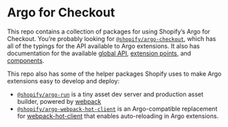 # Argo for Checkout

This repo contains a collection of packages for using Shopify’s Argo for Checkout. You’re probably looking for [`@shopify/argo-checkout`](packages/argo-checkout), which has all of the typings for the API available to Argo extensions. It also has documentation for the available [global API](packages/argo-checkout/documentation/globals.md), [extension points](packages/argo-checkout/documentation/extension-points.md), and [components](packages/argo-checkout/documentation/components.md).

This repo also has some of the helper packages Shopify uses to make Argo extensions easy to develop and deploy:

- [`@shopify/argo-run`](packages/argo-run) is a tiny asset dev server and production asset builder, powered by [webpack](https://webpack.js.org)
- [`@shopify/argo-webpack-hot-client`](packages/argo-webpack-hot-client) is an Argo-compatible replacement for [webpack-hot-client](https://github.com/webpack-contrib/webpack-hot-client) that enables auto-reloading in Argo extensions.

